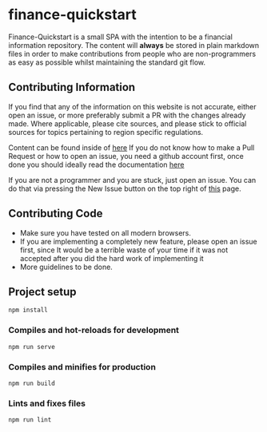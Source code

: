 # finance-quickstart

Finance-Quickstart is a small SPA with the intention to be a financial information repository.
The content will **always** be stored in plain markdown files in order to make contributions from
people who are non-programmers as easy as possible whilst maintaining the standard git flow.

## Contributing Information

If you find that any of the information on this website is not accurate, either open an issue, or more preferably
submit a PR with the changes already made. Where applicable, please cite sources, and please stick to official
sources for topics pertaining to region specific regulations.

Content can be found inside of [here](https://github.com/c-alcium/finance-quickstart/tree/master/src/assets/content/en)
If you do not know how to make a Pull Request or how to open an issue, you need a github account first, once done you
should ideally read the documentation [here](https://docs.github.com/en/github/collaborating-with-issues-and-pull-requests/creating-a-pull-request)

If you are not a programmer and you are stuck, just open an issue. You can do that via pressing the New Issue button on
the top right of [this](https://github.com/C-alcium/finance-quickstart/issues) page.

## Contributing Code

- Make sure you have tested on all modern browsers.
- If you are implementing a completely new feature, please open an issue first, since
  It would be a terrible waste of your time if it was not accepted after you did the
  hard work of implementing it
- More guidelines to be done.

## Project setup

```
npm install
```

### Compiles and hot-reloads for development

```
npm run serve
```

### Compiles and minifies for production

```
npm run build
```

### Lints and fixes files

```
npm run lint
```
